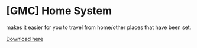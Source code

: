 <h1>[GMC] Home System</h1>

makes it easier for you to travel from home/other places that have been set.

<a style="text-decoration: underline;" href="https://GMCStudio.ddna.net/">Download here</a>

